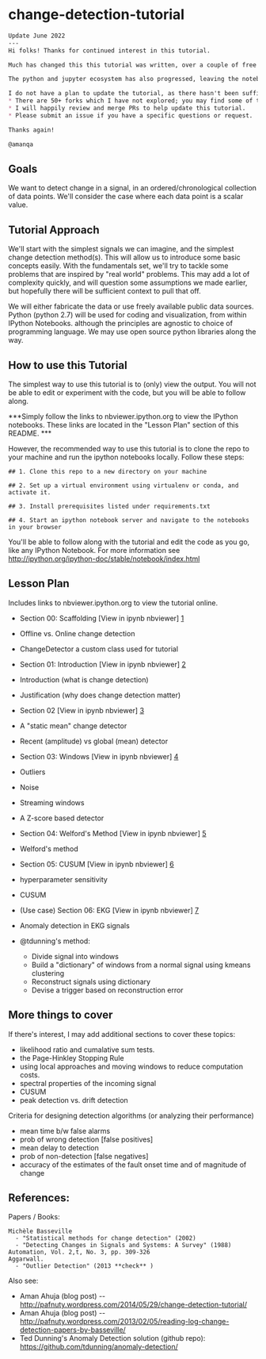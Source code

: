 # change-detection-tutorial

```md
Update June 2022
---
Hi folks! Thanks for continued interest in this tutorial. 

Much has changed this this tutorial was written, over a couple of free weekends, in 2014. Change detection is even more relevant. There are exciting new tools and libraries available.  Most folks who stumble across this tutorial are already familiar with the basic ideas. 

The python and jupyter ecosystem has also progressed, leaving the notebooks in this tutorial clunky or broken.

I do not have a plan to update the tutorial, as there hasn't been sufficient indication that this would be valuable. However:
* There are 50+ forks which I have not explored; you may find some of them to be usefully updated. 
* I will happily review and merge PRs to help update this tutorial. 
* Please submit an issue if you have a specific questions or request. 

Thanks again!

@amanqa
```

## Goals

We want to detect change in a signal, in an ordered/chronological collection of data points. We'll consider the case where each data point is a scalar value. 

## Tutorial Approach

We'll start with the simplest signals we can imagine, and the simplest change detection method(s). This will allow us to introduce some basic concepts easily. With the fundamentals set, we'll try to tackle some problems that are inspired by "real world" problems. This may add a lot of complexity quickly, and will question some assumptions we made earlier, but hopefully there will be sufficient context to pull that off. 

We  will either fabricate the data or use freely available public data sources. Python (python 2.7) will be used for coding and visualization, from within IPython Notebooks. although the principles are agnostic to choice of programming language. We may use open source python libraries along the way.  


## How to use this Tutorial

The simplest way to use this tutorial is to (only) view the output. You will not be able to edit or experiment with the code, but you will be able to follow along. 

***Simply follow the links to nbviewer.ipython.org to view the IPython notebooks. These links are located in the "Lesson Plan" section of this README. ***


However, the recommended way to use this tutorial is to clone the repo to your machine and run the ipython notebooks locally. Follow these steps: 

    ## 1. Clone this repo to a new directory on your machine
    
    ## 2. Set up a virtual environment using virtualenv or conda, and activate it. 

    ## 3. Install prerequisites listed under requirements.txt

    ## 4. Start an ipython notebook server and navigate to the notebooks in your browser
    
You'll be able to follow along with the tutorial and edit the code as you go, like any IPython Notebook. For more information see http://ipython.org/ipython-doc/stable/notebook/index.html


## Lesson Plan

Includes links to nbviewer.ipython.org to view the tutorial online. 

* Section 00: Scaffolding
[View in ipynb nbviewer] [1]

 * Offline vs. Online change detection
 * ChangeDetector a custom class used for tutorial


* Section 01: Introduction
[View in ipynb nbviewer] [2]

 * Introduction  (what is change detection)
 * Justification (why does change detection matter)

* Section 02
[View in ipynb nbviewer] [3]

 * A "static mean" change detector
 * Recent (amplitude) vs global (mean) detector 

* Section 03: Windows
[View in ipynb nbviewer] [4]

 * Outliers 
 * Noise
 * Streaming windows
 * A Z-score based detector

* Section 04: Welford's Method
[View in ipynb nbviewer] [5] 

 * Welford's method

* Section 05: CUSUM
[View in ipynb nbviewer] [6] 

 * hyperparameter sensitivity
 * CUSUM

* (Use case) Section 06: EKG 
[View in ipynb nbviewer] [7] 

 * Anomaly detection in EKG signals
 * @tdunning's method: 
    * Divide signal into windows
    * Build a "dictionary" of windows from a normal signal using kmeans clustering
    * Reconstruct signals using dictionary
    * Devise a trigger based on reconstruction error


[1]: http://nbviewer.ipython.org/github/amanahuja/change-detection-tutorial/blob/master/ipynb/section_00_scaffolding.ipynb
[2]: http://nbviewer.ipython.org/github/amanahuja/change-detection-tutorial/blob/master/ipynb/section_01_Introduction.ipynb
[3]: http://nbviewer.ipython.org/github/amanahuja/change-detection-tutorial/blob/master/ipynb/section_02_StaticMean.ipynb
[4]: http://nbviewer.ipython.org/github/amanahuja/change-detection-tutorial/blob/master/ipynb/section_03_Windows.ipynb
[5]: http://nbviewer.ipython.org/github/amanahuja/change-detection-tutorial/blob/master/ipynb/section_04_WelfordsMethod.ipynb
[6]: http://nbviewer.ipython.org/github/amanahuja/change-detection-tutorial/blob/master/ipynb/section_05_CUSUM.ipynb
[7]: http://nbviewer.ipython.org/github/amanahuja/change-detection-tutorial/blob/master/ipynb/section_06_tdunning_method.ipynb


## More things to cover

If there's interest, I may add additional sections to cover these topics:

 - likelihood ratio and cumalative sum tests. 
 - the Page-Hinkley Stopping Rule
 - using local approaches and moving windows to reduce computation costs. 
 - spectral properties of the incoming signal
 - CUSUM
 - peak detection vs. drift detection

Criteria for designing detection algorithms
(or analyzing their performance)

 - mean time b/w false alarms
 - prob of wrong detection [false positives]
 - mean delay to detection 
 - prob of non-detection [false negatives] 
 - accuracy of the estimates of the fault onset time and of magnitude of change

## References: 

Papers / Books: 

    Michèle Basseville
      - "Statistical methods for change detection" (2002)
      - "Detecting Changes in Signals and Systems: A Survey" (1988) Automation, Vol. 2,t, No. 3, pp. 309-326
    Aggarwall. 
      - "Outlier Detection" (2013 **check** )

Also see:

 - Aman Ahuja (blog post) -- http://pafnuty.wordpress.com/2014/05/29/change-detection-tutorial/
 - Aman Ahuja (blog post) -- http://pafnuty.wordpress.com/2013/02/05/reading-log-change-detection-papers-by-basseville/
 - Ted Dunning's Anomaly Detection solution (github repo): https://github.com/tdunning/anomaly-detection/

